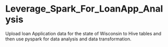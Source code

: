 # Leverage_Spark_For_LoanApp_Analysis

Upload loan Application data for the state of Wisconsin to Hive tables and then use pyspark for data analysis and data transformation.
